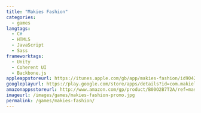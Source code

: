 ```yaml
---
title: "Makies Fashion"
categories:
  - games
langtags:
  - C#
  - HTML5
  - JavaScript
  - Sass
frameworktags:
  - Unity
  - Coherent UI
  - Backbone.js
appleappstoreurl: https://itunes.apple.com/gb/app/makies-fashion/id904237606
googleplayurl: https://play.google.com/store/apps/details?id=com.makielab.DressUp
amazonappsstoreurl: http://www.amazon.com/gp/product/B00O2B7T2A/ref=mas_pm_makies_fashion
imageurl: /images/games/makies-fashion-promo.jpg
permalink: /games/makies-fashion/
---
```

